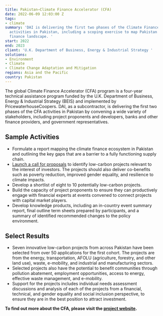```yaml
---
title: Pakistan—Climate Finance Accelerator (CFA)
date: 2022-06-09 12:03:00 Z
tags:
- climate
summary: 'DAI is delivering the first two phases of the Climate Finance Accelerator
  activities in Pakistan, including a scoping exercise to map Pakistan''s climate
  finance landscape. '
start: 2022
end: 2023
client: 'U.K. Department of Business, Energy & Industrial Strategy '
solutions:
- Environment
- Climate
- Climate Change Adaptation and Mitigation
regions: Asia and the Pacific
country: Pakistan
---
```


The global Climate Finance Accelerator (CFA) program is a four-year technical assistance program funded by the U.K. Department of Business, Energy & Industrial Strategy (BEIS) and implemented by PricewaterhouseCoopers. DAI, as a subcontractor, is delivering the first two phases of the CFA activities in Pakistan by convening a wide variety of stakeholders, including project proponents and developers, banks and other finance providers, and government representatives.

## Sample Activities

* Formulate a report mapping the climate finance ecosystem in Pakistan and outlining the key gaps that are a barrier to a fully functioning supply chain.
* [Launch a call for proposals](https://cfapakistan.com/) to identify low-carbon projects relevant to the interest of investors. The projects should also deliver co-benefits such as poverty reduction, improved gender equality, and resilience to climate impacts. 
* Develop a shortlist of eight to 10 potentially low-carbon projects. 
* Build the capacity of project proponents to ensure they can productively engage with financial experts at events convened to connect projects with capital market players.
* Develop knowledge products, including an in-country event summary report, final outline term sheets prepared by participants, and a summary of identified recommended changes to the policy environment.

## Select Results

* Seven innovative low-carbon projects from across Pakistan have been selected from over 50 applications for the first cohort. The projects are from the energy, transportation, AFOLU (agriculture, forestry, and other land use), waste, e-mobility, and industrial and manufacturing sectors.
* Selected projects also have the potential to benefit communities through pollution abatement, employment opportunities, access to energy, effective waste management, and e-mobility.
* Support for the projects includes individual needs assessment discussions and analysis of each of the projects from a financial, technical, and gender equality and social inclusion perspective, to ensure they are in the best position to attract investment. 

**To find out more about the CFA, please visit the [project website](https://cfapakistan.com/).**